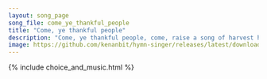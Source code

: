 ```yaml
---
layout: song_page
song_file: come_ye_thankful_people
title: "Come, ye thankful people"
description: "Come, ye thankful people, come, raise a song of harvest home: fruit and crops are gathered in, safe before the storms begin; God, our Maker, will prov... theist 4part 3verse musicbyother textbyother autumn"
image: https://github.com/kenanbit/hymn-singer/releases/latest/download/come_ye_thankful_people-trad.png
---
```


{% include choice_and_music.html %}